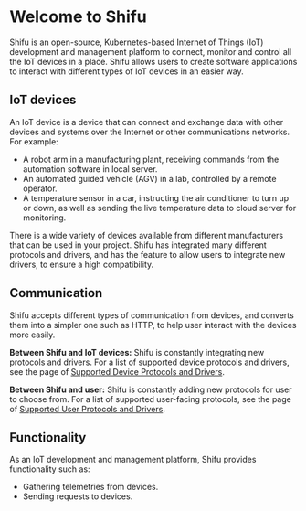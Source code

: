 # Welcome to Shifu
Shifu is an open-source, Kubernetes-based Internet of Things (IoT) development and management platform to connect, monitor and control all the IoT devices in a place. Shifu allows users to create software applications to interact with different types of IoT devices in an easier way.

## IoT devices
An IoT device is a device that can connect and exchange data with other devices and systems over the Internet or other communications networks. For example: 
- A robot arm in a manufacturing plant, receiving commands from the automation software in local server.
- An automated guided vehicle (AGV) in a lab, controlled by a remote operator.
- A temperature sensor in a car, instructing the air conditioner to turn up or down, as well as sending the live temperature data to cloud server for monitoring.

There is a wide variety of devices available from different manufacturers that can be used in your project. Shifu has integrated many different protocols and drivers, and has the feature to allow users to integrate new drivers, to ensure a high compatibility.

## Communication
Shifu accepts different types of communication from devices, and converts them into a simpler one such as HTTP, to help user interact with the devices more easily.

**Between Shifu and IoT devices:**
Shifu is constantly integrating new protocols and drivers. For a list of supported device protocols and drivers, see the page of [Supported Device Protocols and Drivers](./supported_device_protocols_and_drivers.md).

**Between Shifu and user:**
Shifu is constantly adding new protocols for user to choose from. For a list of supported user-facing protocols, see the page of [Supported User Protocols and Drivers](./supported_user_protocols_and_drivers.md).  

## Functionality
As an IoT development and management platform, Shifu provides functionality such as: 
- Gathering telemetries from devices.
- Sending requests to devices.
